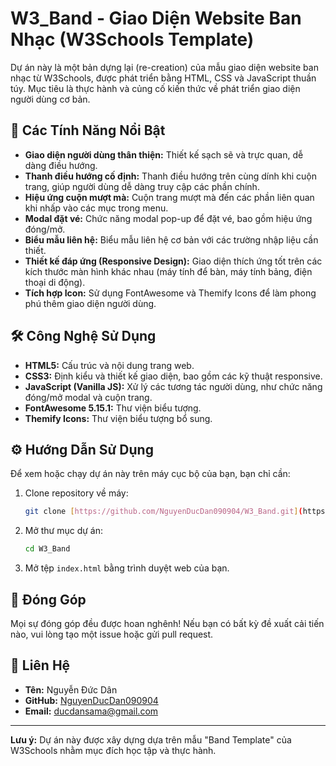 # W3_Band - Giao Diện Website Ban Nhạc (W3Schools Template)

Dự án này là một bản dựng lại (re-creation) của mẫu giao diện website ban nhạc từ W3Schools, được phát triển bằng HTML, CSS và JavaScript thuần túy. Mục tiêu là thực hành và củng cố kiến thức về phát triển giao diện người dùng cơ bản.

## 🚀 Các Tính Năng Nổi Bật

* **Giao diện người dùng thân thiện:** Thiết kế sạch sẽ và trực quan, dễ dàng điều hướng.
* **Thanh điều hướng cố định:** Thanh điều hướng trên cùng dính khi cuộn trang, giúp người dùng dễ dàng truy cập các phần chính.
* **Hiệu ứng cuộn mượt mà:** Cuộn trang mượt mà đến các phần liên quan khi nhấp vào các mục trong menu.
* **Modal đặt vé:** Chức năng modal pop-up để đặt vé, bao gồm hiệu ứng đóng/mở.
* **Biểu mẫu liên hệ:** Biểu mẫu liên hệ cơ bản với các trường nhập liệu cần thiết.
* **Thiết kế đáp ứng (Responsive Design):** Giao diện thích ứng tốt trên các kích thước màn hình khác nhau (máy tính để bàn, máy tính bảng, điện thoại di động).
* **Tích hợp Icon:** Sử dụng FontAwesome và Themify Icons để làm phong phú thêm giao diện người dùng.

## 🛠️ Công Nghệ Sử Dụng

* **HTML5:** Cấu trúc và nội dung trang web.
* **CSS3:** Định kiểu và thiết kế giao diện, bao gồm các kỹ thuật responsive.
* **JavaScript (Vanilla JS):** Xử lý các tương tác người dùng, như chức năng đóng/mở modal và cuộn trang.
* **FontAwesome 5.15.1:** Thư viện biểu tượng.
* **Themify Icons:** Thư viện biểu tượng bổ sung.

## ⚙️ Hướng Dẫn Sử Dụng

Để xem hoặc chạy dự án này trên máy cục bộ của bạn, bạn chỉ cần:

1.  Clone repository về máy:
    ```bash
    git clone [https://github.com/NguyenDucDan090904/W3_Band.git](https://github.com/NguyenDucDan090904/W3_Band.git)
    ```
2.  Mở thư mục dự án:
    ```bash
    cd W3_Band
    ```
3.  Mở tệp `index.html` bằng trình duyệt web của bạn.


## 🤝 Đóng Góp

Mọi sự đóng góp đều được hoan nghênh! Nếu bạn có bất kỳ đề xuất cải tiến nào, vui lòng tạo một issue hoặc gửi pull request.

## 📧 Liên Hệ

* **Tên:** Nguyễn Đức Dân
* **GitHub:** [NguyenDucDan090904](https://github.com/NguyenDucDan090904)
* **Email:** ducdansama@gmail.com

---

**Lưu ý:** Dự án này được xây dựng dựa trên mẫu "Band Template" của W3Schools nhằm mục đích học tập và thực hành.
